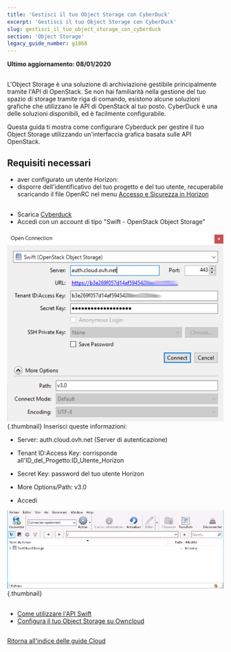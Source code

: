 ```yaml
---
title: 'Gestisci il tuo Object Storage con CyberDuck'
excerpt: 'Gestisci il tuo Object Storage con CyberDuck'
slug: gestisci_il_tuo_object_storage_con_cyberduck
section: 'Object Storage'
legacy_guide_number: g1868
---
```


**Ultimo aggiornamento: 08/01/2020**

## 
L'Object Storage è una soluzione di archiviazione gestibile principalmente tramite l'API di OpenStack.
Se non hai familiarità nella gestione del tuo spazio di storage tramite riga di comando, esistono alcune soluzioni grafiche che utilizzano le API di OpenStack al tuo posto.
CyberDuck è una delle soluzioni disponibili, ed è facilmente configurabile.

Questa guida ti mostra come configurare Cyberduck per gestire il tuo Object Storage utilizzando un'interfaccia grafica basata sulle API OpenStack.


## Requisiti necessari

- aver configurato un utente Horizon: []({legacy}1773)
- disporre dell'identificativo del tuo progetto e del tuo utente, recuperabile scaricando il file OpenRC nel menu [Accesso e Sicurezza in Horizon]({legacy}1774)




## 

- Scarica [Cyberduck](https://cyberduck.io/)
- Accedi con un account di tipo "Swift - OpenStack Object Storage"



![objectstorage-cyberduck](images/v3.0.png){.thumbnail}
Inserisci queste informazioni:

- Server: auth.cloud.ovh.net (Server di autenticazione)
- Tenant ID:Access Key: corrisponde all'ID_del_Progetto:ID_Utente_Horizon
- Secret Key: password del tuo utente Horizon
- More Options/Path: v3.0



- Accedi



![objectstorage-cyberduck](images/img_2756.jpg){.thumbnail}


## 

- [Come utilizzare l'API Swift]({legacy}1916)
- [Configura il tuo Object Storage su Owncloud]({legacy}2000)




## 
[Ritorna all'indice delle guide Cloud]({legacy}1785)

